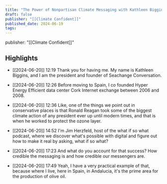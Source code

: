 ```yaml
---
title: "The Power of Nonpartisan Climate Messaging with Kathleen Biggins"
draft: false
publisher: "[[Climate Confident]]"
published_date: 2024-06-19
tags:
---
```

publisher: "[[Climate Confident]]"


## Highlights
* [[2024-06-20]] 12:19  Thank you for having me. My name is Kathleen Biggins, and I am the president and founder of Seachange Conversation.

* [[2024-06-20]] 12:26  Before moving to Spain, I co founded Hyper Energy Efficient data center Cork Internet exchange between 2006 and 2008.

* [[2024-06-20]] 12:36  Like, one of the things we point out in conservative places is that Ronald Reagan took some of the biggest climate action of any president ever up until modern times, and that is when he worked to protect the ozone layer.

* [[2024-06-20]] 14:52  I'm Jim Herzfeld, host of the what if so what podcast, where we discover what's possible with digital and figure out how to make it real by asking, what if so what?

* [[2024-06-20]] 17:23  And what do you account for that success? How credible the messaging is and how credible our messengers are.

* [[2024-06-20]] 17:49  Yeah, I have a very practical example of that, because where I live, here in Spain, in Andalucia, it's the prime area for the production of olive oil.

